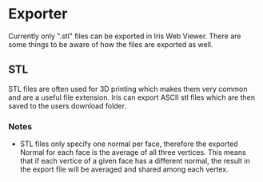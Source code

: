 # Exporter
Currently only ".stl" files can be exported in Iris Web Viewer. There are some things to be aware of how the files are exported as well.

## STL
STL files are often used for 3D printing which makes them very common and are a useful file extension. Iris can export ASCII stl files which are then saved to the users download folder.

### Notes
* STL files only specify one normal per face, therefore the exported Normal for each face is the average of all three vertices. This means that if each vertice of a given face has a different normal, the result in the export file will be averaged and shared among each vertex.